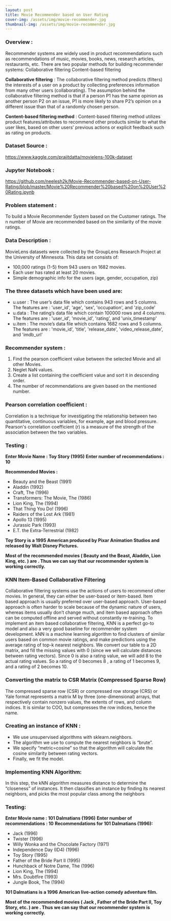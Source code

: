 ```yaml
---
layout: post
title: Movie Recommender based on User Rating
cover-img: /assets/img/movie-recommender.jpg
thumbnail-img: /assets/img/movie-recommender.jpg
---
```


### Overview :
Recommender systems are widely used in product recommendations such as recommendations of music, movies, books, news, research articles, restaurants, etc.
There are two popular methods for building recommender systems: Collaborative filtering Content-based filtering

**Collaborative filtering** : The collaborative filtering method predicts (filters) the interests of a user on a product by collecting preferences information from many other users (collaborating). The assumption behind the collaborative filtering method is that if a person P1 has the same opinion as another person P2 on an issue, P1 is more likely to share P2’s opinion on a different issue than that of a randomly chosen person.

**Content-based filtering method** : Content-based filtering method utilizes product features/attributes to recommend other products similar to what the user likes, based on other users’ previous actions or explicit feedback such as rating on products.

### Dataset Source : 
https://www.kaggle.com/prajitdatta/movielens-100k-dataset

### Jupyter Notebook : 
https://github.com/neelesh2k/Movie-Recommender-based-on-User-Rating/blob/master/Movie%20Recommender%20based%20on%20User%20Rating.ipynb

### Problem statement :
To build a Movie Recommender System based on the Customer ratings.
The n number of Movie are recommended based on the similarity of the movie ratings.

### Data Description :
MovieLens datasets were collected by the GroupLens Research Project at the University of Minnesota. This data set consists of:
- 100,000 ratings (1-5) from 943 users on 1682 movies.
- Each user has rated at least 20 movies.
- Simple demographic info for the users (age, gender, occupation, zip)

### The three datasets which have been used are:
- u.user : The user’s data file which contains 943 rows and 5 columns. The features are : 'user_id', 'age', 'sex', 'occupation', and 'zip_code'
- u.data : The rating’s data file which contain 100000 rows and 4 columns. The features are : 'user_id', 'movie_id', 'rating', and 'unix_timestamp'
- u.item : The movie’s data file which contains 1682 rows and 5 columns. The features are : 'movie_id', 'title', 'release_date', 'video_release_date', and 'imdb_url'

### Recommender system :
1. Find the pearson coefficient value between the selected Movie and all other Movies.
2. Neglet NaN values.
3. Create a list containing the coefficient value and sort it in descending order.
4. The number of recommendations are given based on the mentioned number.

### Pearson correlation coefficient :
Correlation is a technique for investigating the relationship between two quantitative, continuous variables, for example, age and blood pressure. Pearson's correlation coefficient (r) is a measure of the strength of the association between the two variables.

### Testing :
**Enter Movie Name : Toy Story (1995)**
**Enter number of recommendations : 10**

**Recommended Movies :**
- Beauty and the Beast (1991)
- Aladdin (1992)
- Craft, The (1996)
- Transformers: The Movie, The (1986)
- Lion King, The (1994)
- That Thing You Do! (1996)
- Raiders of the Lost Ark (1981)
- Apollo 13 (1995)
- Jurassic Park (1993)
- E.T. the Extra-Terrestrial (1982)

**Toy Story is a 1995 American produced by Pixar Animation Studios and released by Walt Disney Pictures.**

**Most of the recommended movies ( Beauty and the Beast, Aladdin, Lion King, etc. ) are . Thus we can say that our recommender system is working correctly.**

### KNN Item-Based Collaborative Filtering
Collaborative filtering systems use the actions of users to recommend other movies. In general, they can either be user-based or item-based. Item based approach is usually preferred over user-based approach. User-based approach is often harder to scale because of the dynamic nature of users, whereas items usually don’t change much, and item based approach often can be computed offline and served without constantly re-training.
To implement an item based collaborative filtering, KNN is a perfect go-to model and also a very good baseline for recommender system development.
kNN is a machine learning algorithm to find clusters of similar users based on common movie ratings, and make predictions using the average rating of top-k nearest neighbors.
We convert our table to a 2D matrix, and fill the missing values with 0 (since we will calculate distances between rating vectors). Since 0 is also a rating value, we will add 8 to the actual rating values. So a rating of 0 becomes 8 , a rating of 1 becomes 9, and a rating of 2 becomes 10.

### Converting the matrix to CSR Matrix (Compressed Sparse Row)
The compressed sparse row (CSR) or compressed row storage (CRS) or Yale format represents a matrix M by three (one-dimensional) arrays, that respectively contain nonzero values, the extents of rows, and column indices. It is similar to COO, but compresses the row indices, hence the name.


### Creating an instance of KNN :
- We use unsupervised algorithms with sklearn.neighbors.
- The algorithm we use to compute the nearest neighbors is “brute”.
- We specify “metric=cosine” so that the algorithm will calculate the cosine similarity between rating vectors.
- Finally, we fit the model.


### Implementing KNN Algorithm:
In this step, the kNN algorithm measures distance to determine the “closeness” of instances. It then classifies an instance by finding its nearest neighbors, and picks the most popular class among the neighbors

### Testing:
**Enter Movie name : 101 Dalmatians (1996)**
**Enter number of recommendations : 10**
**Recommendations for 101 Dalmatians (1996):**
- Jack (1996)
- Twister (1996)
- Willy Wonka and the Chocolate Factory (1971)
- Independence Day (ID4) (1996)
-  Toy Story (1995)
-  Father of the Bride Part II (1995)
-  Hunchback of Notre Dame, The (1996)
-  Lion King, The (1994)
-  Mrs. Doubtfire (1993)
-  Jungle Book, The (1994)

**101 Dalmatians is a 1996 American live-action comedy adventure film.**

**Most of the recommended movies ( Jack , Father of the Bride Part II, Toy Story, etc. ) are . Thus we can say that our recommender system is working correctly.**

